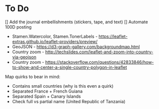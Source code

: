# To Do

[] Add the journal embellishments (stickers, tape, and text)
[] Automate 100D posting

- Stamen.Watercolor, Stamen.TonerLabels - https://leaflet-extras.github.io/leaflet-providers/preview/
- GeoJSON - https://d3-graph-gallery.com/backgroundmap.html
- Country zoom - http://techslides.com/leaflet-and-zoom-into-country-via-geojson
- Country zoom - https://stackoverflow.com/questions/42833846/how-to-show-and-center-a-single-country-polygon-in-leaflet

Map quirks to bear in mind:
- Contains small countries (why is this even a quirk)
- Separated France + French Guiana
- Separated Spain + Canary Islands
- Check full vs partial name (United Republic of Tanzania)